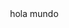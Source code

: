 <html lang="en">
<head>
	<meta charset="UTF-8">
	<title>Bienvenido al sistema de Portilla</title>
	<link rel="stylesheet" href="estilos.css">
	<meta name="viewport" content="width=device-width, user-scalable=no, initial-scale=1.0, maximun-scale=1.0, minimun-scale=1.0">﻿
	</head>
<body>
hola mundo
</body>
</html>
